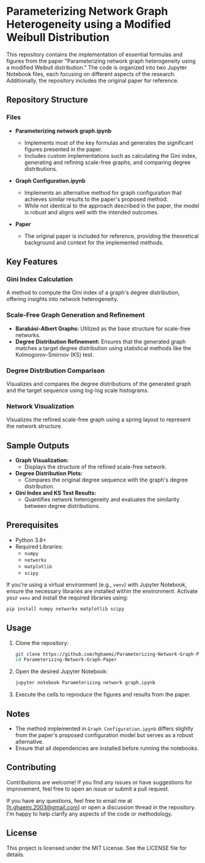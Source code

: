 # Parameterizing Network Graph Heterogeneity using a Modified Weibull Distribution

This repository contains the implementation of essential formulas and figures from the paper "Parameterizing network graph heterogeneity using a modified Weibull distribution." The code is organized into two Jupyter Notebook files, each focusing on different aspects of the research. Additionally, the repository includes the original paper for reference.

## Repository Structure

### Files

- **Parameterizing network graph.ipynb**
  - Implements most of the key formulas and generates the significant figures presented in the paper.
  - Includes custom implementations such as calculating the Gini index, generating and refining scale-free graphs, and comparing degree distributions.

- **Graph Configuration.ipynb**
  - Implements an alternative method for graph configuration that achieves similar results to the paper's proposed method.
  - While not identical to the approach described in the paper, the model is robust and aligns well with the intended outcomes.

- **Paper**
  - The original paper is included for reference, providing the theoretical background and context for the implemented methods.

## Key Features

### Gini Index Calculation
A method to compute the Gini index of a graph's degree distribution, offering insights into network heterogeneity.

### Scale-Free Graph Generation and Refinement
- **Barabási-Albert Graphs:** Utilized as the base structure for scale-free networks.
- **Degree Distribution Refinement:** Ensures that the generated graph matches a target degree distribution using statistical methods like the Kolmogorov-Smirnov (KS) test.

### Degree Distribution Comparison
Visualizes and compares the degree distributions of the generated graph and the target sequence using log-log scale histograms.

### Network Visualization
Visualizes the refined scale-free graph using a spring layout to represent the network structure.

## Sample Outputs

- **Graph Visualization:**
  - Displays the structure of the refined scale-free network.
- **Degree Distribution Plots:**
  - Compares the original degree sequence with the graph's degree distribution.
- **Gini Index and KS Test Results:**
  - Quantifies network heterogeneity and evaluates the similarity between degree distributions.

## Prerequisites

- Python 3.8+
- Required Libraries:
  - `numpy`
  - `networkx`
  - `matplotlib`
  - `scipy`

If you're using a virtual environment (e.g., `venv`) with Jupyter Notebook, ensure the necessary libraries are installed within the environment. Activate your `venv` and install the required libraries using:
```bash
pip install numpy networkx matplotlib scipy
```

## Usage

1. Clone the repository:
   ```bash
   git clone https://github.com/hghaemi/Parameterizing-Network-Graph-Paper.git
   cd Parameterizing-Network-Graph-Paper
   ```

2. Open the desired Jupyter Notebook:
   ```bash
   jupyter notebook Parameterizing network graph.ipynb
   ```

3. Execute the cells to reproduce the figures and results from the paper.

## Notes

- The method implemented in `Graph Configuration.ipynb` differs slightly from the paper's proposed configuration model but serves as a robust alternative.
- Ensure that all dependencies are installed before running the notebooks.

## Contributing

Contributions are welcome! If you find any issues or have suggestions for improvement, feel free to open an issue or submit a pull request.

If you have any questions, feel free to email me at [h.ghaemi.2003@gmail.com] or open a discussion thread in the repository. I'm happy to help clarify any aspects of the code or methodology.

## License

This project is licensed under the MIT License. See the LICENSE file for details.

